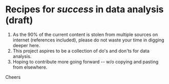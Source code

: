 # Recipes for _success_ in data analysis (draft)

1. As the 90% of the current content is stolen from multiple sources on internet (references included), please do not waste your time in digging deeper here.
1. This project aspires to be a collection of do's and don'ts for data analysis.
1. Hoping to contribute more going forward -- w/o copying and pasting from elsewhere.

Cheers

